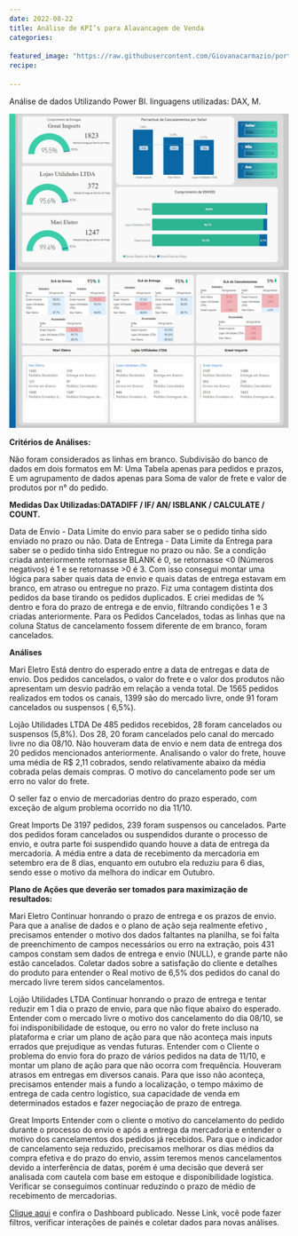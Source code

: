 ```yaml
---
date: 2022-08-22
title: Análise de KPI’s para Alavancagem de Venda
categories:

featured_image: "https://raw.githubusercontent.com/Giovanacarmazio/portifolio/main/images/An%C3%A1lise%20de%20KPI%E2%80%99s%20para%20Alavancagem%20de%20Vendas.jpg"
recipe:
 
---
```



Análise de dados Utilizando Power BI. linguagens utilizadas: DAX, M.



![](https://raw.githubusercontent.com/Giovanacarmazio/portifolio/main/images/An%C3%A1lise%20de%20KPI%E2%80%99s%20para%20Alavancagem%20de%20Venda%20-%202.jpg)
![](https://raw.githubusercontent.com/Giovanacarmazio/portifolio/main/images/An%C3%A1lise%20de%20KPI%E2%80%99s%20para%20Alavancagem%20de%20Venda%20-%203.jpg)

 
 
 <b>Critérios de Análises:</b>

Não foram considerados as linhas em branco.
Subdivisão do banco de dados em dois formatos em M:
Uma Tabela apenas para pedidos e prazos,
E um agrupamento de dados apenas para Soma de valor de frete e valor de produtos por n° do pedido.



<b>Medidas Dax Utilizadas:DATADIFF / IF/ AN/ ISBLANK / CALCULATE / COUNT.</b>

Data de Envio - Data Limite do envio para saber se o pedido tinha sido enviado no prazo ou não.
Data de Entrega - Data Limite da Entrega para saber se o pedido tinha sido Entregue no prazo ou não.
Se a condição criada anteriormente retornasse BLANK é 0, se retornasse <0 (Números negativos) é 1 e se retornasse >0 é 3.
Com isso consegui montar uma lógica para saber quais data de envio e quais datas de entrega estavam em branco, em atraso ou entregue no prazo.
Fiz uma contagem distinta dos pedidos da base tirando os pedidos duplicados.
E criei  medidas de %  dentro e fora do prazo de entrega e de envio, filtrando condições 1 e 3 criadas anteriormente.
Para os Pedidos Cancelados, todas as linhas que na coluna Status de cancelamento fossem diferente de em branco, foram cancelados.


<b>Análises</b>


Mari Eletro
Está dentro do esperado entre a data de entregas e data de envio.
Dos pedidos cancelados, o valor do frete e o valor dos produtos não apresentam um desvio padrão em relação a venda total. De 1565 pedidos realizados em todos os canais, 1399 são do mercado livre, onde 91 foram cancelados ou suspensos ( 6,5%). 


Lojão Utilidades LTDA
De 485 pedidos recebidos, 28 foram cancelados ou suspensos (5,8%). Dos 28, 20 foram cancelados pelo canal do mercado livre no dia 08/10. Não houveram data de envio e nem data de entrega dos 20 pedidos mencionados anteriormente. Analisando o valor do frete, houve uma média de R$ 2,11 cobrados, sendo relativamente abaixo da média cobrada pelas demais compras. O motivo do cancelamento pode ser um erro no valor do frete.

O seller faz o envio de mercadorias dentro do prazo esperado, com exceção de algum problema ocorrido no dia 11/10. 



Great Imports
De 3197 pedidos, 239 foram suspensos ou cancelados. Parte dos pedidos foram cancelados ou suspendidos     durante o processo de envio, e outra parte foi suspendido quando houve a data de entrega da mercadoria.
A média entre a data de recebimento da mercadoria em setembro era de 8 dias, enquanto em outubro ela reduziu para 6 dias, sendo esse o motivo da melhora do indicar em Outubro.



<b>Plano de Ações que deverão ser tomados para maximização de resultados:</b>



Mari Eletro
Continuar honrando o prazo de entrega e os prazos de envio.
Para que a analise de dados e o plano de ação seja realmente efetivo , precisamos entender o motivo dos dados faltantes na planilha, se foi falta de preenchimento de campos necessários  ou erro na extração, pois 431 campos constam sem dados de entrega e envio (NULL), e grande parte não estão cancelados.
Coletar dados sobre a satisfação do cliente e detalhes do produto para entender o Real motivo de 6,5% dos pedidos do canal do mercado livre terem sidos cancelamentos.

Lojão Utilidades LTDA
Continuar honrando o prazo de entrega e tentar reduzir em 1 dia o prazo de envio, para que não fique abaixo do esperado.
Entender com o mercado livre o motivo dos cancelamento do dia 08/10, se foi indisponibilidade de estoque, ou erro no valor do frete incluso na plataforma e criar um plano de ação para que não aconteça mais inputs errados que prejudique as vendas futuras.
Entender com o Cliente o problema do envio fora do prazo de vários pedidos na data de 11/10, e montar um plano de ação para que não ocorra com frequência.
Houveram atrasos em entregas em diversos canais. Para que isso não aconteça, precisamos entender mais a fundo a localização, o tempo máximo de entrega de cada centro logístico, sua capacidade de venda em determinados estados e fazer negociação de prazo de entrega.

Great Imports
Entender com o cliente o motivo do cancelamento do pedido durante o processo do envio e após a entrega da mercadoria e entender o motivo dos cancelamentos dos pedidos já recebidos.
Para que o indicador de cancelamento seja reduzido, precisamos melhorar os dias médios da compra efetiva e do prazo do envio, assim teremos menos cancelamentos devido a interferência de datas, porém é uma decisão que deverá ser analisada com cautela com base em estoque e disponibilidade logística.
Verificar se conseguimos continuar reduzindo o prazo de médio de recebimento de mercadorias.

<a href="https://app.powerbi.com/view?r=eyJrIjoiN2FkYjI4YzgtMmZmYS00ZjFjLTgyMDQtODBmZjFjZGFmMTViIiwidCI6ImU5YzYxMzhlLTQyZmUtNGM3MS1iMWFkLTc1ZjA1NTdiOWI0NSJ9&pageName=ReportSection">Clique aqui</a> e confira o Dashboard publicado.
Nesse Link, você pode fazer filtros, verificar interações de painés e coletar dados para novas análises.


